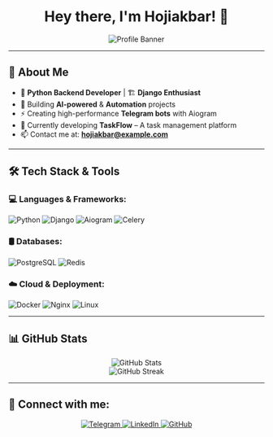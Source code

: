 <h1 align="center">Hey there, I'm Hojiakbar! 👋</h1>

<p align="center">
  <img src="https://github.com/hojiakbar/banner.png" alt="Profile Banner" />
</p>

---

## 🚀 About Me
- 🐍 **Python Backend Developer** | 🏗 **Django Enthusiast**
- 🤖 Building **AI-powered** & **Automation** projects
- ⚡ Creating high-performance **Telegram bots** with Aiogram
- 📌 Currently developing **TaskFlow** – A task management platform
- 📫 Contact me at: **hojiakbar@example.com**

---

## 🛠 Tech Stack & Tools
### 💻 Languages & Frameworks:
![Python](https://img.shields.io/badge/Python-3776AB?style=for-the-badge&logo=python&logoColor=white)
![Django](https://img.shields.io/badge/Django-092E20?style=for-the-badge&logo=django&logoColor=white)
![Aiogram](https://img.shields.io/badge/Aiogram-009688?style=for-the-badge)
![Celery](https://img.shields.io/badge/Celery-37814A?style=for-the-badge&logo=celery&logoColor=white)

### 🛢 Databases:
![PostgreSQL](https://img.shields.io/badge/PostgreSQL-316192?style=for-the-badge&logo=postgresql&logoColor=white)
![Redis](https://img.shields.io/badge/Redis-DC382D?style=for-the-badge&logo=redis&logoColor=white)

### ☁️ Cloud & Deployment:
![Docker](https://img.shields.io/badge/Docker-2496ED?style=for-the-badge&logo=docker&logoColor=white)
![Nginx](https://img.shields.io/badge/Nginx-009639?style=for-the-badge&logo=nginx&logoColor=white)
![Linux](https://img.shields.io/badge/Linux-FCC624?style=for-the-badge&logo=linux&logoColor=black)

---

## 📊 GitHub Stats
<p align="center">
  <img src="https://github-readme-stats.vercel.app/api?username=hojiakbar&show_icons=true&theme=tokyonight" alt="GitHub Stats" />
  <br />
  <img src="https://streak-stats.demolab.com?user=hojiakbar&theme=tokyonight&hide_border=true" alt="GitHub Streak" />
</p>

---

## 🔗 Connect with me:
<p align="center">
  <a href="https://t.me/yourusername">
    <img src="https://img.shields.io/badge/Telegram-2CA5E0?style=for-the-badge&logo=telegram&logoColor=white" alt="Telegram" />
  </a>
  <a href="https://linkedin.com/in/yourprofile">
    <img src="https://img.shields.io/badge/LinkedIn-0077B5?style=for-the-badge&logo=linkedin&logoColor=white" alt="LinkedIn" />
  </a>
  <a href="https://github.com/hojiakbar">
    <img src="https://img.shields.io/badge/GitHub-181717?style=for-the-badge&logo=github&logoColor=white" alt="GitHub" />
  </a>
</p>
